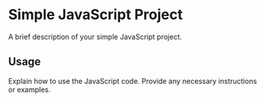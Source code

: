 # Simple JavaScript Project

A brief description of your simple JavaScript project.

## Usage

Explain how to use the JavaScript code. Provide any necessary instructions or examples.
